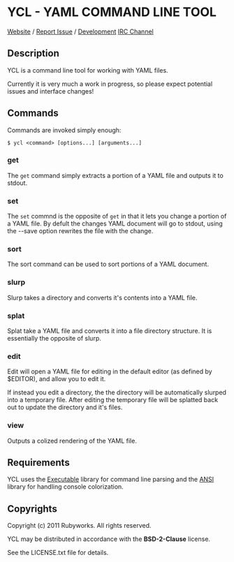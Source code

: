 # YCL - YAML COMMAND LINE TOOL

[Website](http://rubyworks.github.com/ycl) /
[Report Issue](http://github.com/rubyworks/ycl/issues) /
[Development](http://github.com/rubyworks/ycl)
[IRC Channel](irc://chat.us.freenode.net/rubyworks)


## Description

YCL is a command line tool for working with YAML files.

Currently it is very much a work in progress, so please expect potential
issues and interface changes!

## Commands

Commands are invoked simply enough:

    $ ycl <command> [options...] [arguments...]

### get

The `get` command simply extracts a portion of a YAML file and outputs
it to stdout.

### set

The `set` commnd is the opposite of `get` in that it lets you change
a portion of a YAML file. By defult the changes YAML document will go
to stdout, using the --save option rewrites the file with the change.

### sort

The sort command can be used to sort portions of a YAML document.

### slurp

Slurp takes a directory and converts it's contents into a YAML file.

### splat

Splat take a YAML file and converts it into a file directory structure.
It is essentially the opposite of slurp.

### edit

Edit will open a YAML file for editing in the default editor (as defined by 
$EDITOR), and allow you to edit it.

If instead you edit a directory, the the directory will be automatically 
slurped into a temporary file. After editing the temporary file will be
splatted back out to update the directory and it's files.

### view

Outputs a colized rendering of the YAML file.


## Requirements

YCL uses the [Executable](http://rubyworks.github.com/executable) library for
command line parsing and the [ANSI](http://rubyworks.github.com/ansi)
library for handling console colorization.


## Copyrights

Copyright (c) 2011 Rubyworks. All rights reserved.

YCL may be distributed in accordance with the **BSD-2-Clause** license.

See the LICENSE.txt file for details.



